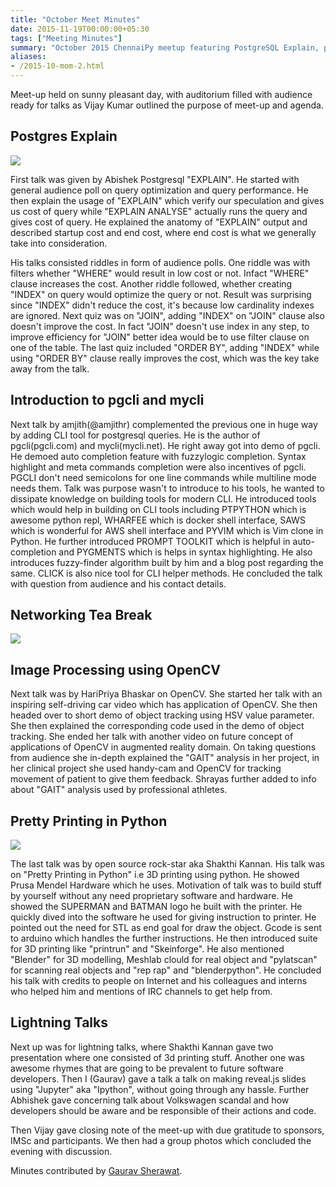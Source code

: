 ```yaml
---
title: "October Meet Minutes"
date: 2015-11-19T00:00:00+05:30
tags: ["Meeting Minutes"]
summary: "October 2015 ChennaiPy meetup featuring PostgreSQL Explain, pgcli/mycli, OpenCV, and pretty printing topics."
aliases:
- /2015-10-mom-2.html
---
```


Meet-up held on sunny pleasant day, with auditorium filled with
audience ready for talks as Vijay Kumar outlined the purpose of
meet-up and agenda.

## Postgres Explain

<a
href="http://photos2.meetupstatic.com/photos/event/c/9/5/3/highres_443691539.jpeg"><img
src="http://photos2.meetupstatic.com/photos/event/c/9/5/3/event_443691539.jpeg"/></a>

First talk was given by Abishek Postgresql "EXPLAIN". He started with
general audience poll on query optimization and query performance. He
then explain the usage of "EXPLAIN" which verify our speculation and
gives us cost of query while "EXPLAIN ANALYSE" actually runs the query
and gives cost of query. He explained the anatomy of "EXPLAIN" output
and described startup cost and end cost, where end cost is what we
generally take into consideration.

His talks consisted riddles in form of audience polls. One riddle was
with filters whether "WHERE" would result in low cost or not. Infact
"WHERE" clause increases the cost. Another riddle followed, whether
creating "INDEX" on query would optimize the query or not. Result was
surprising since "INDEX" didn't reduce the cost, it's because low
cardinality indexes are ignored. Next quiz was on "JOIN", adding
"INDEX" on "JOIN" clause also doesn't improve the cost. In fact "JOIN"
doesn't use index in any step, to improve efficiency for "JOIN" better
idea would be to use filter clause on one of the table.  The last quiz
included "ORDER BY", adding "INDEX" while using "ORDER BY" clause
really improves the cost, which was the key take away from the talk.

## Introduction to pgcli and mycli

Next talk by amjith(@amjithr) complemented the previous one in huge
way by adding CLI tool for postgresql queries. He is the author of
pgcli(pgcli.com) and mycli(mycli.net). He right away got into demo of
pgcli. He demoed auto completion feature with fuzzylogic
completion. Syntax highlight and meta commands completion were also
incentives of pgcli. PGCLI don't need semicolons for one line commands
while multiline mode needs them.  Talk was purpose wasn't to introduce
to his tools, he wanted to dissipate knowledge on building tools for
modern CLI. He introduced tools which would help in building on CLI
tools including PTPYTHON which is awesome python repl, WHARFEE which
is docker shell interface, SAWS which is wonderful for AWS shell
interface and PYVIM which is Vim clone in Python. He further
introduced PROMPT TOOLKIT which is helpful in auto-completion and
PYGMENTS which is helps in syntax highlighting. He also introduces
fuzzy-finder algorithm built by him and a blog post regarding the
same. CLICK is also nice tool for CLI helper methods. He concluded the
talk with question from audience and his contact details.

## Networking Tea Break

<a
href="http://photos1.meetupstatic.com/photos/event/c/8/c/6/highres_443691398.jpeg"><img
src="http://photos1.meetupstatic.com/photos/event/c/8/c/6/event_443691398.jpeg"/></a>

## Image Processing using OpenCV

Next talk was by HariPriya Bhaskar on OpenCV. She started her talk
with an inspiring self-driving car video which has application of
OpenCV. She then headed over to short demo of object tracking using
HSV value parameter. She then explained the corresponding code used in
the demo of object tracking. She ended her talk with another video on
future concept of applications of OpenCV in augmented reality
domain. On taking questions from audience she in-depth explained the
"GAIT" analysis in her project, in her clinical project she used
handy-cam and OpenCV for tracking movement of patient to give them
feedback. Shrayas further added to info about "GAIT" analysis used by
professional athletes.

## Pretty Printing in Python

<a
href="http://photos3.meetupstatic.com/photos/event/c/9/1/c/highres_443691484.jpeg"><img
src="http://photos3.meetupstatic.com/photos/event/c/9/1/c/event_443691484.jpeg"/></a>

The last talk was by open source rock-star aka Shakthi Kannan. His
talk was on "Pretty Printing in Python" i.e 3D printing using
python. He showed Prusa Mendel Hardware which he uses. Motivation of
talk was to build stuff by yourself without any need proprietary
software and hardware. He showed the SUPERMAN and BATMAN logo he built
with the printer. He quickly dived into the software he used for
giving instruction to printer. He pointed out the need for STL as end
goal for draw the object. Gcode is sent to arduino which handles the
further instructions. He then introduced suite for 3D printing like
"printrun" and "Skeinforge". He also mentioned "Blender" for 3D
modelling, Meshlab clould for real object and "pylatscan" for scanning
real objects and "rep rap" and "blenderpython".  He concluded his talk
with credits to people on Internet and his colleagues and interns who
helped him and mentions of IRC channels to get help from.

## Lightning Talks

Next up was for lightning talks, where Shakthi Kannan gave two
presentation where one consisted of 3d printing stuff. Another one was
awesome rhymes that are going to be prevalent to future software
developers.  Then I (Gaurav) gave a talk a talk on making reveal.js
slides using "Jupyter" aka "Ipython", without going through any
hassle.  Further Abhishek gave concerning talk about Volkswagen
scandal and how developers should be aware and be responsible of their
actions and code.

Then Vijay gave closing note of the meet-up with due gratitude to
sponsors, IMSc and participants. We then had a group photos which
concluded the evening with discussion.

Minutes contributed by <a
href="http://www.meetup.com/Chennaipy/members/73333582/">Gaurav
Sherawat</a>.